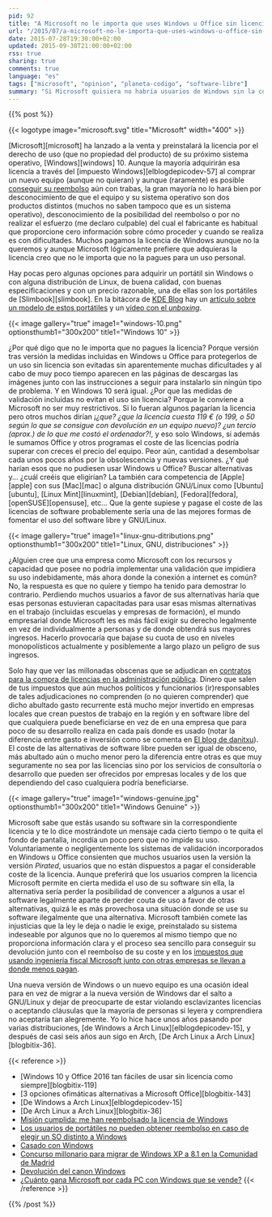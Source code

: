 ```yaml
---
pid: 92
title: "A Microsoft no le importa que uses Windows u Office sin licencia"
url: "/2015/07/a-microsoft-no-le-importa-que-uses-windows-u-office-sin-licencia/"
date: 2015-07-28T19:30:00+02:00
updated: 2015-09-30T21:00:00+02:00
rss: true
sharing: true
comments: true
language: "es"
tags: ["microsoft", "opinion", "planeta-codigo", "software-libre"]
summary: "Si Microsoft quisiera no habría usuarios de Windows sin la correspondiente licencia de uso. Pero lo consiente, tampoco le importa que para un uso personal se haga de forma «pirata». Pocos días después del señalado 29 de julio Windows 10 aparecerá en las redes de compartición de archivos y páginas de descarga, también pocos días después aparecerá un programa que evite el sistema de validación como ha ocurrido con anteriores versiones."
---
```


{{% post %}}

{{< logotype image="microsoft.svg" title="Microsoft" width="400" >}}

[Microsoft][microsoft] ha lanzado a la venta y preinstalará la licencia por el derecho de uso (que no propiedad del producto) de su próximo sistema operativo, [Windows][windows] 10. Aunque la mayoría adquirirán esa licencia a través del [impuesto Windows][elblogdepicodev-57] al comprar un nuevo equipo (aunque no quieran) y aunque (raramente) es posible [conseguir su reembolso](http://totaki.com/poesiabinaria/2012/08/aventuras-devolviendo-una-licencia-de-windows-que-venia-de-serie-con-un-portatil/) aún con trabas, la gran mayoría no lo hará bien por desconocimiento de que el equipo y su sistema operativo son dos productos distintos (muchos no saben tampoco que es un sistema operativo), desconocimiento de la posibilidad del reembolso o por no realizar el esfuerzo (me declaro culpable) del cual el fabricante es habitual que proporcione cero información sobre cómo proceder y cuando se realiza es con dificultades. Muchos pagamos la licencia de Windows aunque no la queremos y aunque Microsoft lógicamente prefiere que adquieras la licencia creo que no le importa que no la pagues para un uso personal.

Hay pocas pero algunas opciones para adquirir un portátil sin Windows o con alguna distribución de Linux, de buena calidad, con buenas especificaciones y con un precio razonable, una de ellas son los portátiles de [Slimbook][slimbook]. En la bitácora de [KDE Blog](http://www.kdeblog.com/) hay un [artículo sobre un modelo de estos portátiles](http://www.kdeblog.com/slimbook-tu-portatil-linux-de-calidad.html) y un [vídeo con el _unboxing_](http://www.kdeblog.com/unboxing-de-mi-slimbook-con-kubuntu-15-04-y-plasma-5.html).

{{< image
    gallery="true"
    image1="windows-10.png" optionsthumb1="300x200" title1="Windows 10" >}}

¿Por qué digo que no le importa que no pagues la licencia? Porque versión tras versión la medidas incluidas en Windows u Office para protegerlos de un uso sin licencia son evitadas sin aparentemente muchas dificultades y al cabo de muy poco tiempo aparecen en las páginas de descargas las imágenes junto con las instrucciones a seguir para instalarlo sin ningún tipo de problema. Y en Windows 10 será igual. ¿Por que las medidas de validación incluidas no evitan el uso sin licencia? Porque le conviene a Microsoft no ser muy restrictivos. Si lo fueran algunos pagarían la licencia pero otros muchos dirían _¡¿que? ¿que la licencia cuesta 119 € (o 199, o 50 según lo que se consigue con devolución en un equipo nuevo)? ¿un tercio (aprox.) de lo que me costó el ordenador?!_, y eso solo Windows, si además le sumamos Office y otros programas el coste de las licencias podría superar con creces el precio del equipo. Peor aún, cantidad a desembolsar cada unos pocos años por la obsolescencia y nuevas versiones. ¿Y qué harían esos  que no pudiesen usar Windows u Office? Buscar alternativas y... ¿cuál creéis que eligirían? La también cara competencia de [Apple][apple] con sus [Mac][mac] o alguna distribución GNU/Linux como [Ubuntu][ubuntu], [Linux Mint][linuxmint], [Debian][debian], [Fedora][fedora], [openSUSE][opensuse], etc... Que la gente supiese y pagase el coste de las licencias de software probablemente sería una de las mejores formas de fomentar el uso del software libre y GNU/Linux.

{{< image
    gallery="true"
    image1="linux-gnu-ditributions.png" optionsthumb1="300x200" title1="Linux, GNU, distribuciones" >}}

¿Alguien cree que una empresa como Microsoft con los recursos y capacidad que posee no podría implementar una validación que impidiera su uso indebidamente, más ahora donde la conexión a internet es común? No, la respuesta es que no quiere y tiempo ha tenido para demostrar lo contrario. Perdiendo muchos usuarios a favor de sus alternativas haría que esas personas estuvieran capacitadas para usar esas mismas alternativas en el trabajo (incluidas escuelas y empresas de formación), el mundo empresarial donde Microsoft les es más fácil exigir su derecho legalmente en vez de individualmente a personas y de donde obtendrá sus mayores ingresos. Hacerlo provocaría que bajase su cuota de uso en niveles monopolísticos actualmente y posiblemente a largo plazo un peligro de sus ingresos.

Solo hay que ver las millonadas obscenas que se adjudican en [contratos para la compra de licencias en la administración pública](https://www.meneame.net/m/tecnolog%C3%ADa/concurso-millonario-migrar-windows-xp-8-1-comunidad-madrid). Dinero que salen de tus impuestos que aún muchos políticos y funcionarios (ir)responsables de tales adjudicaciones no comprenden (o no quieren comprender) que dicho abultado gasto recurrente está mucho mejor invertido en empresas locales que crean puestos de trabajo en la región y en software libre del que cualquiera puede beneficiarse en vez de en una empresa que para poco de su desarrollo realiza en cada país donde es usado (notar la diferencia entre gasto e inversión como se comenta en [El blog de danitxu](http://www.danitxu.com/blog/2015/02/23/podemos-y-debemos-apostar-por-el-software-libre/)). El coste de las alternativas de software libre pueden ser igual de obsceno, más abultado aún o mucho menor pero la diferencia entre otras es que muy seguramente no sea por las licencias sino por los servicios de consultoría o desarrollo que pueden ser ofrecidos por empresas locales y de los que dependiendo del caso cualquiera podría beneficiarse.

{{< image
    gallery="true"
    image1="windows-genuine.jpg" optionsthumb1="300x200" title1="Windows Genuine" >}}

Microsoft sabe que estás usando su software sin la correspondiente licencia y te lo dice mostrándote un mensaje cada cierto tiempo o te quita el fondo de pantalla, incordia un poco pero que no impide su uso. Voluntariamente o negligentemente los sistemas de validación incorporados en Windows u Office consienten que muchos usuarios usen la versión la versión _Pirated_, usuarios que no están dispuestos a pagar el considerable coste de la licencia. Aunque preferirá que los usuarios compren la licencia Microsoft permite en cierta medida el uso de su software sin ella, la alternativa sería perder la posibilidad de convencer a algunos a usar el software legalmente aparte de perder couta de uso a favor de otras alternativas, quizá le es más provechosa una situación donde se use su software ilegalmente que una alternativa. Microsoft también comete las injusticias que la ley le deja o nadie le exige, preinstalado su sistema indeseable por algunos que no lo queremos al mismo tiempo que no proporciona información clara y el proceso sea sencillo para conseguir su devolución junto con el reembolso de su coste y en los [impuestos que usando ingeniería fiscal Microsoft junto con otras empresas se llevan a donde menos pagan](http://economia.elpais.com/economia/2014/01/18/actualidad/1390071860_568641.html).

Una nueva versión de Windows o un nuevo equipo es una ocasión ideal para en vez de migrar a la nueva versión de Windows dar el salto a GNU/Linux y dejar de preocuparte de estar violando esclavizantes licencias o aceptando cláusulas que la mayoría de personas si leyera y comprendiera no aceptaría tan alegremente. Yo lo hice hace unos años pasando por varias distribuciones, [de Windows a Arch Linux][elblogdepicodev-15], y después de casi seis años aun sigo en Arch, [De Arch Linux a Arch Linux][blogbitix-36].

{{< reference >}}
* [Windows 10 y Office 2016 tan fáciles de usar sin licencia como siempre][blogbitix-119]
* [3 opciones ofimáticas alternativas a Microsoft Office][blogbitix-143]
* [De Windows a Arch Linux][elblogdepicodev-15]
* [De Arch Linux a Arch Linux][blogbitix-36]
* [Misión cumplida: me han reembolsado la licencia de Windows](http://barrapunto.com/~djworld/journal/23841)
* [Los usuarios de portátiles no pueden obtener reembolso en caso de elegir un SO distinto a Windows](https://www.meneame.net/story/usuarios-portatiles-no-pueden-obtener-reembolso-caso-elegir-so)
* [Casado con Windows](https://www.elmundo.es/navegante/2007/05/26/tecnologia/1180175185.html)
* [Concurso millonario para migrar de Windows XP a 8.1 en la Comunidad de Madrid](https://www.meneame.net/m/tecnolog%C3%ADa/concurso-millonario-migrar-windows-xp-8-1-comunidad-madrid)
* [Devolución del canon Windows](https://www.meneame.net/m/actualidad/devolucion-canon-windows)
* [¿Cuánto gana Microsoft por cada PC con Windows que se vende?](https://www.meneame.net/story/cuanto-gana-microsoft-cada-pc-windows-vende)
{{< /reference >}}

{{% /post %}}
